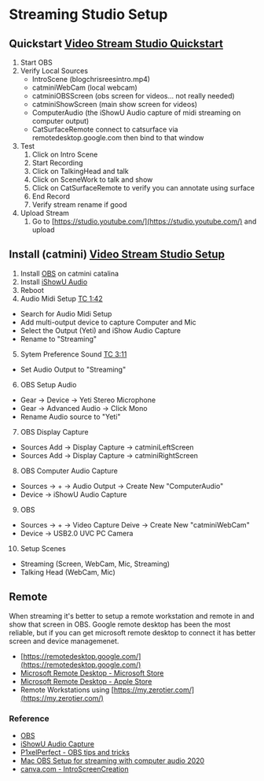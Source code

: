 # Streaming Studio Setup
## Quickstart [Video Stream Studio Quickstart](https://youtu.be/W2Po0jeB0mU)
1. Start OBS
2. Verify Local Sources
    - IntroScene (blogchrisreesintro.mp4)
    - catminiWebCam (local webcam)
    - catminiOBSScreen  (obs screen for videos... not really needed)
    - catminiShowScreen (main show screen for videos)
    - ComputerAudio (the iShowU Audio capture of midi streaming on computer output)
    - CatSurfaceRemote connect to catsurface via remotedesktop.google.com then bind to that window
3. Test
    1. Click on Intro Scene
    2. Start Recording
    3. Click on TalkingHead and talk
    4. Click on SceneWork to talk and show
    5. Click on CatSurfaceRemote to verify you can annotate using surface
    6. End Record
    7. Verify stream rename if good
4. Upload Stream 
    1. Go to [https://studio.youtube.com/](https://studio.youtube.com/) and upload
    
## Install (catmini) [Video Stream Studio Setup](https://youtu.be/XpUJWuSWywg)
1. Install [OBS](https://obsproject.com/) on catmini catalina
2. Install [iShowU Audio](https://support.shinywhitebox.com/hc/en-us/articles/360030800592)
3. Reboot
4. Audio Midi Setup [TC 1:42](https://youtu.be/1-tnEfV2I_M?t=102)
  - Search for Audio Midi Setup
  - Add multi-output device to capture Computer and Mic
  - Select the Output (Yeti) and iShow Audio Capture
  - Rename to "Streaming"
5. Sytem Preference Sound [TC 3:11](https://youtu.be/1-tnEfV2I_M?t=191)
  - Set Audio Output to "Streaming"
6. OBS Setup Audio
  - Gear -> Device -> Yeti Stereo Microphone
  - Gear -> Advanced Audio -> Click Mono
  - Rename Audio source to "Yeti"
7. OBS Display Capture
  - Sources Add -> Display Capture -> catminiLeftScreen
  - Sources Add -> Display Capture -> catminiRightScreen
8. OBS Computer Audio Capture
  - Sources -> + -> Audio Output -> Create New "ComputerAudio"
  - Device -> iShowU Audio Capture
9. OBS 
  - Sources -> + -> Video Capture Deive -> Create New "catminiWebCam"
  - Device -> USB2.0 UVC PC Camera
10. Setup Scenes
  - Streaming (Screen, WebCam, Mic, Streaming)
  - Talking Head (WebCam, Mic)

## Remote
When streaming it's better to setup a remote workstation and remote in and show that screen in OBS.  Google remote desktop has been the most reliable, but if you can get microsoft remote desktop to connect it has better screen and device managemenet.

- [https://remotedesktop.google.com/](https://remotedesktop.google.com/)
- [Microsoft Remote Desktop - Microsoft Store](https://www.microsoft.com/en-us/p/microsoft-remote-desktop/9wzdncrfj3ps?activetab=pivot:overviewtab)
- [Microsoft Remote Desktop - Apple Store](https://apps.apple.com/us/app/microsoft-remote-desktop/id1295203466?mt=12)
- Remote Workstations using [https://my.zerotier.com/](https://my.zerotier.com/)

### Reference
- [OBS](https://obsproject.com/)
- [iShowU Audio Capture](https://support.shinywhitebox.com/hc/en-us/articles/360030800592)
- [P1xelPerfect - OBS tips and tricks](https://www.youtube.com/c/P1xelPerfect/videos)
- [Mac OBS Setup for streaming with computer audio 2020](https://www.youtube.com/watch?v=1-tnEfV2I_M)
- [canva.com - IntroScreenCreation](https://www.canva.com/)
